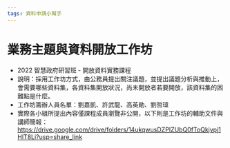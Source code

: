 ```yaml
---
tags: 資料申請小幫手
---
```


# 業務主題與資料開放工作坊

- 2022 智慧政府研習班 - 開放資料實務課程
- 說明：採用工作坊方式，由公務員提出關注議題，並提出議題分析與推動上，會需要哪些資料集，各資料集開放狀況，尚未開放者若要開放，該資料集的困難點是什麼。
- 工作坊籌辦人員名單：劉嘉凱、許武龍、高英勛、劉哲瑋
- 實際各小組所提出內容僅課程成員瀏覽非公開，以下則是工作坊的輔助文件與講師簡報： https://drive.google.com/drive/folders/14ukqwusDZPIZUbQ0fToQkjvpj1HlT8Li?usp=share_link


